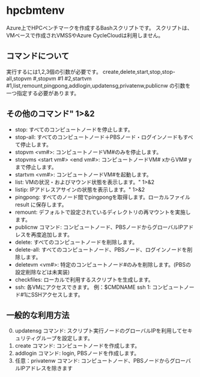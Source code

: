 # hpcbmtenv

Azure上でHPCベンチマークを作成するBashスクリプトです。
スクリプトは、VMベースで作成されVMSSやAzure CycleCloudは利用しません。

## コマンドについて
実行するには1,2,3個の引数が必要です。
create,delete,start,stop,stop-all,stopvm #,stopvm #1 #2,startvm #1,list,remount,pingpong,addlogin,updatensg,privatenw,publicnw の引数を一つ指定する必要があります。

## その他のコマンド"  1>&2
 - stop: すべてのコンピュートノードを停止します。
 - stop-all: すべてのコンピュートノード＋PBSノード・ログインノードもすべて停止します。
 - stopvm <vm#>: コンピュートノードVM#のみを停止します。
 - stopvms <start vm#> <end vm#>: コンピュートノードVM# xからVM# yまで停止します。
 - startvm <vm#>: コンピュートノードVM#を起動します。
 - list: VMの状況・およびマウンド状態を表示します。"  1>&2
 - listip: IPアドレスアサインの状態を表示します。"  1>&2
 - pingpong: すべてのノード間でpingpongを取得します。ローカルファイル result に保存します。
 - remount: デフォルトで設定されているディレクトリの再マウントを実施します。
 - publicnw コマンド: コンピュートノード、PBSノードからグローバルIPアドレスを再度追加します。
 - delete: すべてのコンピュートノードを削除します。
 - delete-all: すべてのコンピュートノード、PBSノード、ログインノードを削除します。
 - deletevm <vm#>: 特定のコンピュートノード#のみを削除します。(PBSの設定削除などは未実装)
 - checkfiles: ローカルで利用するスクリプトを生成します。
 - ssh: 各VMにアクセスできます。 例：$CMDNAME ssh 1: コンピュートノード#1にSSHアクセスします。

## 一般的な利用方法
0. updatensg コマンド: スクリプト実行ノードのグローバルIPを利用してセキュリティグループを設定します。
1. create コマンド: コンピュートノードを作成します。
2. addlogin コマンド: login, PBSノードを作成します。
3. 任意：privatenw コマンド: コンピュートノード、PBSノードからグローバルIPアドレスを除きます

